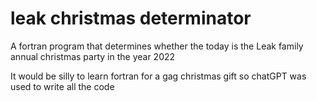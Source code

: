 # leak christmas determinator

A fortran program that determines whether the today is the Leak family annual christmas party in the year 2022

It would be silly to learn fortran for a gag christmas gift so chatGPT was used to write all the code
